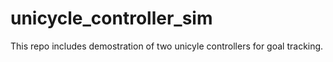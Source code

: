 # unicycle_controller_sim
This repo includes demostration of two unicyle controllers for goal tracking.
